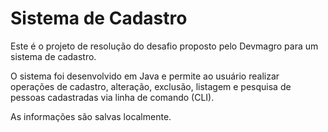 # Sistema de Cadastro

Este é o projeto de resolução do desafio proposto pelo Devmagro para um sistema de cadastro.

O sistema foi desenvolvido em Java e permite ao usuário realizar operações de cadastro, alteração, exclusão, listagem e pesquisa de pessoas cadastradas via linha de comando (CLI).

As informações são salvas localmente.
